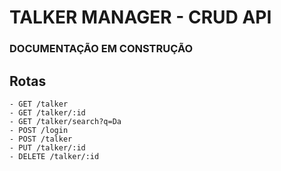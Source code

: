 # TALKER MANAGER - CRUD API

### DOCUMENTAÇÃO EM CONSTRUÇÃO

## Rotas

    - GET /talker
    - GET /talker/:id
    - GET /talker/search?q=Da
    - POST /login
    - POST /talker
    - PUT /talker/:id
    - DELETE /talker/:id

